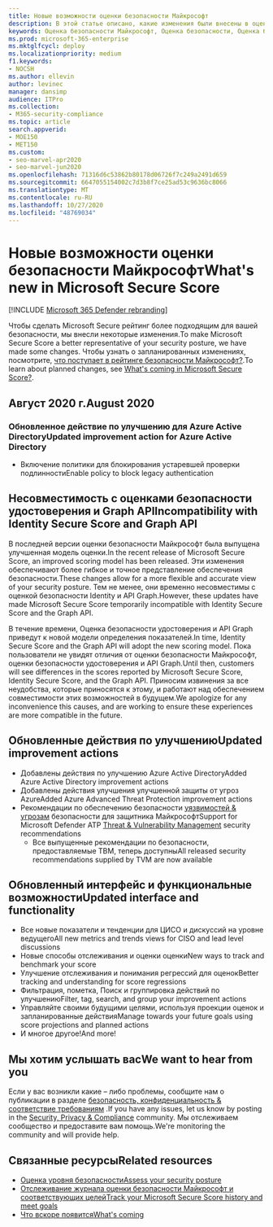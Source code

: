 ```yaml
---
title: Новые возможности оценки безопасности Майкрософт
description: В этой статье описано, какие изменения были внесены в оценку безопасности Майкрософт в центре безопасности Майкрософт 365.
keywords: Оценка безопасности Майкрософт, Оценка безопасности, Оценка безопасности Office 365, Оценка безопасности Майкрософт, центр безопасности Майкрософт 365
ms.prod: microsoft-365-enterprise
ms.mktglfcycl: deploy
ms.localizationpriority: medium
f1.keywords:
- NOCSH
ms.author: ellevin
author: levinec
manager: dansimp
audience: ITPro
ms.collection:
- M365-security-compliance
ms.topic: article
search.appverid:
- MOE150
- MET150
ms.custom:
- seo-marvel-apr2020
- seo-marvel-jun2020
ms.openlocfilehash: 71316d6c53862b80178d06726f7c249a2491d659
ms.sourcegitcommit: 6647055154002c7d3b8f7ce25ad53c9636bc8066
ms.translationtype: MT
ms.contentlocale: ru-RU
ms.lasthandoff: 10/27/2020
ms.locfileid: "48769034"
---
```

# <a name="whats-new-in-microsoft-secure-score"></a><span data-ttu-id="0c1d3-104">Новые возможности оценки безопасности Майкрософт</span><span class="sxs-lookup"><span data-stu-id="0c1d3-104">What's new in Microsoft Secure Score</span></span>

[!INCLUDE [Microsoft 365 Defender rebranding](../includes/microsoft-defender.md)]

<span data-ttu-id="0c1d3-105">Чтобы сделать Microsoft Secure рейтинг более подходящим для вашей безопасности, мы внесли некоторые изменения.</span><span class="sxs-lookup"><span data-stu-id="0c1d3-105">To make Microsoft Secure Score a better representative of your security posture, we have made some changes.</span></span> <span data-ttu-id="0c1d3-106">Чтобы узнать о запланированных изменениях, посмотрите, [что поступает в рейтинге безопасности Майкрософт?](microsoft-secure-score-whats-coming.md).</span><span class="sxs-lookup"><span data-stu-id="0c1d3-106">To learn about planned changes, see [What's coming in Microsoft Secure Score?](microsoft-secure-score-whats-coming.md).</span></span>

## <a name="august-2020"></a><span data-ttu-id="0c1d3-107">Август 2020 г.</span><span class="sxs-lookup"><span data-stu-id="0c1d3-107">August 2020</span></span>

### <a name="updated-improvement-action-for-azure-active-directory"></a><span data-ttu-id="0c1d3-108">Обновленное действие по улучшению для Azure Active Directory</span><span class="sxs-lookup"><span data-stu-id="0c1d3-108">Updated improvement action for Azure Active Directory</span></span>

- <span data-ttu-id="0c1d3-109">Включение политики для блокирования устаревшей проверки подлинности</span><span class="sxs-lookup"><span data-stu-id="0c1d3-109">Enable policy to block legacy authentication</span></span>

## <a name="incompatibility-with-identity-secure-score-and-graph-api"></a><span data-ttu-id="0c1d3-110">Несовместимость с оценками безопасности удостоверения и Graph API</span><span class="sxs-lookup"><span data-stu-id="0c1d3-110">Incompatibility with Identity Secure Score and Graph API</span></span>

<span data-ttu-id="0c1d3-111">В последней версии оценки безопасности Майкрософт была выпущена улучшенная модель оценки.</span><span class="sxs-lookup"><span data-stu-id="0c1d3-111">In the recent release of Microsoft Secure Score, an improved scoring model has been released.</span></span> <span data-ttu-id="0c1d3-112">Эти изменения обеспечивают более гибкое и точное представление обеспечения безопасности.</span><span class="sxs-lookup"><span data-stu-id="0c1d3-112">These changes allow for a more flexible and accurate view of your security posture.</span></span> <span data-ttu-id="0c1d3-113">Тем не менее, они временно несовместимы с оценкой безопасности Identity и API Graph.</span><span class="sxs-lookup"><span data-stu-id="0c1d3-113">However, these updates have made Microsoft Secure Score temporarily incompatible with Identity Secure Score and the Graph API.</span></span>

<span data-ttu-id="0c1d3-114">В течение времени, Оценка безопасности удостоверения и API Graph приведут к новой модели определения показателей.</span><span class="sxs-lookup"><span data-stu-id="0c1d3-114">In time, Identity Secure Score and the Graph API will adopt the new scoring model.</span></span> <span data-ttu-id="0c1d3-115">Пока пользователи не увидят отличия от оценки безопасности Майкрософт, оценки безопасности удостоверения и API Graph.</span><span class="sxs-lookup"><span data-stu-id="0c1d3-115">Until then, customers will see differences in the scores reported by Microsoft Secure Score, Identity Secure Score, and the Graph API.</span></span> <span data-ttu-id="0c1d3-116">Приносим извинения за все неудобства, которые приносятся к этому, и работают над обеспечением совместимости этих возможностей в будущем.</span><span class="sxs-lookup"><span data-stu-id="0c1d3-116">We apologize for any inconvenience this causes, and are working to ensure these experiences are more compatible in the future.</span></span>

## <a name="updated-improvement-actions"></a><span data-ttu-id="0c1d3-117">Обновленные действия по улучшению</span><span class="sxs-lookup"><span data-stu-id="0c1d3-117">Updated improvement actions</span></span>

- <span data-ttu-id="0c1d3-118">Добавлены действия по улучшению Azure Active Directory</span><span class="sxs-lookup"><span data-stu-id="0c1d3-118">Added Azure Active Directory improvement actions</span></span>
- <span data-ttu-id="0c1d3-119">Добавлены действия улучшения улучшенной защиты от угроз Azure</span><span class="sxs-lookup"><span data-stu-id="0c1d3-119">Added Azure Advanced Threat Protection improvement actions</span></span>
- <span data-ttu-id="0c1d3-120">Рекомендации по обеспечению безопасности [уязвимостей & угрозам](https://docs.microsoft.com/windows/security/threat-protection/microsoft-defender-atp/next-gen-threat-and-vuln-mgt) безопасности для защитника Майкрософт</span><span class="sxs-lookup"><span data-stu-id="0c1d3-120">Support for Microsoft Defender ATP [Threat & Vulnerability Management](https://docs.microsoft.com/windows/security/threat-protection/microsoft-defender-atp/next-gen-threat-and-vuln-mgt) security recommendations</span></span>
    - <span data-ttu-id="0c1d3-121">Все выпущенные рекомендации по безопасности, предоставляемые ТВМ, теперь доступны</span><span class="sxs-lookup"><span data-stu-id="0c1d3-121">All released security recommendations supplied by TVM are now available</span></span>

## <a name="updated-interface-and-functionality"></a><span data-ttu-id="0c1d3-122">Обновленный интерфейс и функциональные возможности</span><span class="sxs-lookup"><span data-stu-id="0c1d3-122">Updated interface and functionality</span></span>

* <span data-ttu-id="0c1d3-123">Все новые показатели и тенденции для ЦИСО и дискуссий на уровне ведущего</span><span class="sxs-lookup"><span data-stu-id="0c1d3-123">All new metrics and trends views for CISO and lead level discussions</span></span>
* <span data-ttu-id="0c1d3-124">Новые способы отслеживания и оценки оценки</span><span class="sxs-lookup"><span data-stu-id="0c1d3-124">New ways to track and benchmark your score</span></span>
* <span data-ttu-id="0c1d3-125">Улучшение отслеживания и понимания регрессий для оценок</span><span class="sxs-lookup"><span data-stu-id="0c1d3-125">Better tracking and understanding for score regressions</span></span>
* <span data-ttu-id="0c1d3-126">Фильтрация, пометка, Поиск и группировка действий по улучшению</span><span class="sxs-lookup"><span data-stu-id="0c1d3-126">Filter, tag, search, and group your improvement actions</span></span>
* <span data-ttu-id="0c1d3-127">Управляйте своими будущими целями, используя проекции оценок и запланированные действия</span><span class="sxs-lookup"><span data-stu-id="0c1d3-127">Manage towards your future goals using score projections and planned actions</span></span>
* <span data-ttu-id="0c1d3-128">И многое другое!</span><span class="sxs-lookup"><span data-stu-id="0c1d3-128">And more!</span></span>

## <a name="we-want-to-hear-from-you"></a><span data-ttu-id="0c1d3-129">Мы хотим услышать вас</span><span class="sxs-lookup"><span data-stu-id="0c1d3-129">We want to hear from you</span></span>

<span data-ttu-id="0c1d3-130">Если у вас возникли какие – либо проблемы, сообщите нам о публикации в разделе [безопасность, конфиденциальность & соответствие требованиям](https://techcommunity.microsoft.com/t5/Security-Privacy-Compliance/bd-p/security_privacy) .</span><span class="sxs-lookup"><span data-stu-id="0c1d3-130">If you have any issues, let us know by posting in the [Security, Privacy & Compliance](https://techcommunity.microsoft.com/t5/Security-Privacy-Compliance/bd-p/security_privacy) community.</span></span> <span data-ttu-id="0c1d3-131">Мы отслеживаем сообщество и предоставите вам помощь.</span><span class="sxs-lookup"><span data-stu-id="0c1d3-131">We're monitoring the community and will provide help.</span></span>

## <a name="related-resources"></a><span data-ttu-id="0c1d3-132">Связанные ресурсы</span><span class="sxs-lookup"><span data-stu-id="0c1d3-132">Related resources</span></span>

- [<span data-ttu-id="0c1d3-133">Оценка уровня безопасности</span><span class="sxs-lookup"><span data-stu-id="0c1d3-133">Assess your security posture</span></span>](microsoft-secure-score-improvement-actions.md)
- [<span data-ttu-id="0c1d3-134">Отслеживание журнала оценки безопасности Майкрософт и соответствующих целей</span><span class="sxs-lookup"><span data-stu-id="0c1d3-134">Track your Microsoft Secure Score history and meet goals</span></span>](microsoft-secure-score-history-metrics-trends.md)
- [<span data-ttu-id="0c1d3-135">Что вскоре появится</span><span class="sxs-lookup"><span data-stu-id="0c1d3-135">What's coming</span></span>](microsoft-secure-score-whats-coming.md)
